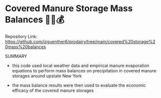 # Covered Manure Storage Mass Balances 💩🐮💰
Repository Link: https://github.com/izguenther6/prodairy/tree/main/covered%20storage%20mass%20balances

SUMMARY
- this code used local weather data and empirical manure evaporation equations to perform mass balances on       precipitation in covered manure storages around upstate New York

- the mass balance results were then used to evaluate the economic efficacy of the covered manure storages



